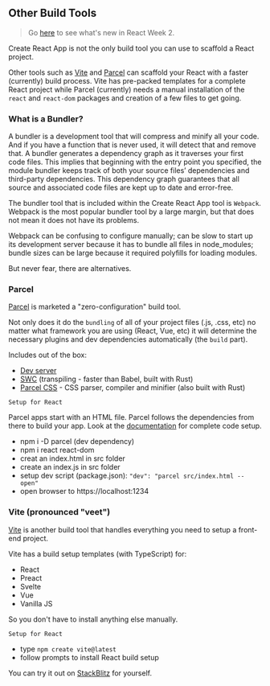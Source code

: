 ## Other Build Tools  

> Go <a href="https://github.com/Promineo-Tech/react-app-design/tree/main/week2/CRA">here</a> to see what's new in React Week 2.

Create React App is not the only build tool you can use to scaffold a React project.

Other tools such as <a href="https://vitejs.dev/">Vite</a> and <a href="https://parceljs.org/">Parcel</a> can scaffold your React with a faster (currently) build process. Vite has pre-packed templates for a complete React project while Parcel (currently)
needs a manual installation of the ```react``` and ```react-dom``` packages and creation of a few files to get going.

### What is a Bundler?

A bundler is a development tool that will compress and minify all your code. And if you have a function that is never used, it will detect that and remove that. A bundler generates a dependency graph as it traverses your first code files. This implies that beginning with the entry point you specified, the module bundler keeps track of both your source files’ dependencies and third-party dependencies. This dependency graph guarantees that all source and associated code files are kept up to date and error-free.

The bundler tool that is included within the Create React App tool is ```Webpack```. Webpack is the most popular bundler tool by a large margin, but that does not mean it does not have its problems. 

Webpack can be confusing to configure manually; can be slow to start up its development server because it has to bundle all files in node_modules; bundle sizes can be large because it required polyfills for loading modules.

But never fear, there are alternatives.

### Parcel

<a href="https://parceljs.org/docs/">Parcel</a> is marketed a "zero-configuration" build tool.

Not only does it do the ```bundling``` of all of your project files (.js, .css, etc) no matter what framework you are using (React, Vue, etc) it will determine the necessary plugins and dev dependencies automatically (the ```build``` part).

Includes out of the box:

 - <a href="https://parceljs.org/features/development/#dev-server">Dev server</a>
 - <a href="https://swc.rs/">SWC</a> (transpiling - faster than Babel, built with Rust)
 - <a href="https://github.com/parcel-bundler/parcel-css">Parcel CSS</a> - CSS parser, compiler and minifier (also built with Rust)

 ```Setup for React```

Parcel apps start with an HTML file. Parcel follows the dependencies from there to build your app. Look at the <a href="https://parceljs.org/recipes/react/">documentation</a> for complete code setup.

 - npm i -D parcel (dev dependency)
 - npm i react react-dom
 - creat an index.html in src folder
 - create an index.js in src folder
 - setup dev script (package.json): ```"dev": "parcel src/index.html --open"```
 - open browser to https://localhost:1234

### Vite (pronounced "veet")

<a href="https://vitejs.dev/guide/">Vite</a> is another build tool that handles everything you need to setup a front-end project.

Vite has a build setup templates (with TypeScript) for:

- React
- Preact
- Svelte
- Vue
- Vanilla JS

So you don't have to install anything else manually.

 ```Setup for React```

 - type ```npm create vite@latest```
 - follow prompts to install React build setup

You can try it out on <a href="https://vitejs.dev/guide/#trying-vite-online">StackBlitz</a> for yourself.